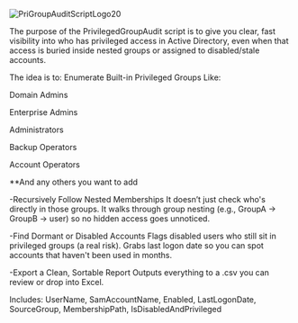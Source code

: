 ![PriGroupAuditScriptLogo20](https://github.com/user-attachments/assets/bc11ba54-a4fd-4c14-a43b-9aac6b4a775a)

The purpose of the PrivilegedGroupAudit script is to give you clear, fast visibility into who has privileged access in Active Directory, even when that access is buried inside nested groups or assigned to disabled/stale accounts.

The idea is to:
Enumerate Built-in Privileged Groups Like:

Domain Admins

Enterprise Admins

Administrators

Backup Operators

Account Operators

**And any others you want to add

-Recursively Follow Nested Memberships
It doesn’t just check who's directly in those groups.
It walks through group nesting (e.g., GroupA → GroupB → user) so no hidden access goes unnoticed.

-Find Dormant or Disabled Accounts
Flags disabled users who still sit in privileged groups (a real risk).
Grabs last logon date so you can spot accounts that haven't been used in months.

-Export a Clean, Sortable Report
Outputs everything to a .csv you can review or drop into Excel.

Includes: UserName, SamAccountName, Enabled, LastLogonDate, SourceGroup, MembershipPath, IsDisabledAndPrivileged


